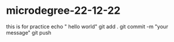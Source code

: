 # microdegree-22-12-22
this is for practice
echo " hello world"
git add .
git commit -m "your message"
git push
